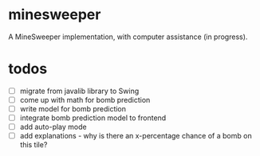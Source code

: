 # minesweeper
A MineSweeper implementation, with computer assistance (in progress).

# todos
* [ ] migrate from javalib library to Swing
* [ ] come up with math for bomb prediction
* [ ] write model for bomb prediction
* [ ] integrate bomb prediction model to frontend
* [ ] add auto-play mode
* [ ] add explanations - why is there an x-percentage chance of a bomb on this tile?
